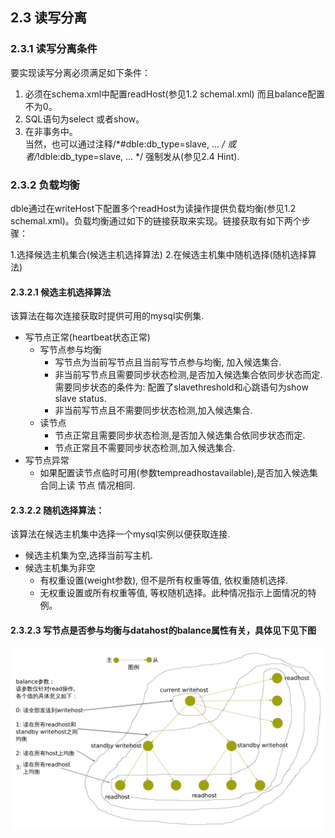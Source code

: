 ## 2.3 读写分离
### 2.3.1 读写分离条件

要实现读写分离必须满足如下条件：

1. 必须在schema.xml中配置readHost(参见1.2 schemal.xml) 而且balance配置不为0。 
2. SQL语句为select 或者show。  
3. 在非事务中。  
   当然，也可以通过注释/*#dble:db_type=slave, ... */ 或者/*!dble:db_type=slave, ... */ 强制发从(参见2.4 Hint).

 
### 2.3.2 负载均衡

dble通过在writeHost下配置多个readHost为读操作提供负载均衡(参见1.2 schemal.xml)。负载均衡通过如下的链接获取来实现。链接获取有如下两个步骤：

1.选择候选主机集合(候选主机选择算法)
2.在候选主机集中随机选择(随机选择算法)

#### 2.3.2.1  候选主机选择算法

该算法在每次连接获取时提供可用的mysql实例集.

+ 写节点正常(heartbeat状态正常)
  - 写节点参与均衡
     + 写节点为当前写节点且当前写节点参与均衡, 加入候选集合.
     + 非当前写节点且需要同步状态检测,是否加入候选集合依同步状态而定. 需要同步状态的条件为: 配置了slavethreshold和心跳语句为show slave status.
     + 非当前写节点且不需要同步状态检测,加入候选集合.
  - 读节点
     + 节点正常且需要同步状态检测,是否加入候选集合依同步状态而定.
     + 节点正常且不需要同步状态检测,加入候选集合.
+ 写节点异常
  - 如果配置读节点临时可用(参数tempreadhostavailable),是否加入候选集合同上读 节点 情况相同.
  
#### 2.3.2.2  随机选择算法：

该算法在候选主机集中选择一个mysql实例以便获取连接.

+ 候选主机集为空,选择当前写主机.
+ 候选主机集为非空
  - 有权重设置(weight参数), 但不是所有权重等值, 依权重随机选择.
  - 无权重设置或所有权重等值, 等权随机选择。此种情况指示上面情况的特例。

#### 2.3.2.3 写节点是否参与均衡与datahost的balance属性有关，具体见下见下图

![balance](pic/2.3_balance.png)


